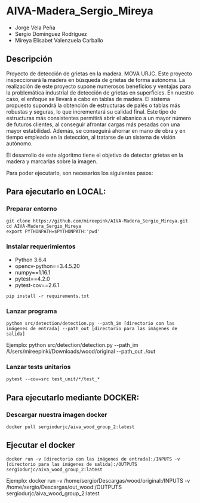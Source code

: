 # AIVA-Madera_Sergio_Mireya
* Jorge Vela Peña
* Sergio Domínguez Rodríguez
* Mireya Elisabet Valenzuela Carballo
 
## Descripción
Proyecto de detección de grietas en la madera. MOVA URJC.
Este proyecto inspeccionará la madera en búsqueda de grietas de forma autónoma. La realización de este proyecto supone numerosos beneficios y ventajas para la problemática industrial de detección de grietas en superficies. En nuestro caso, el enfoque se llevará a cabo en tablas de madera. 
El sistema propuesto supondrá la obtención de estructuras de palés o tablas más robustas y seguras, lo que incrementará su calidad final. 
Este tipo de estructuras más consistentes permitirá abrir el abanico a un mayor número de futuros clientes, al conseguir afrontar cargas más pesadas con una mayor estabilidad.
Además, se conseguirá ahorrar en mano de obra y en tiempo empleado en la detección, al tratarse de un sistema de visión autónomo.

El desarrollo de este algoritmo tiene el objetivo de detectar grietas en la madera y marcarlas sobre la imagen.

Para poder ejecutarlo, son necesarios los siguientes pasos:

## Para ejecutarlo en LOCAL:
### Preparar entorno
```
git clone https://github.com/mireepink/AIVA-Madera_Sergio_Mireya.git
cd AIVA-Madera_Sergio_Mireya
export PYTHONPATH=$PYTHONPATH:'pwd'
```

### Instalar requerimientos
* Python 3.6.4
* opencv-python==3.4.5.20
* numpy==1.16.1
* pytest==4.2.0
* pytest-cov==2.6.1
```
pip install -r requirements.txt
```

### Lanzar programa
```
python src/detection/detection.py --path_im [directorio con las imágenes de entrada] --path_out [directorio para las imágenes de salida]
```
Ejemplo: python src/detection/detection.py --path_im /Users/mireepinki/Downloads/wood/original --path_out ./out

### Lanzar tests unitarios
```
pytest --cov=src test_unit/*/test_*
```
## Para ejecutarlo mediante DOCKER:
### Descargar nuestra imagen docker
```
docker pull sergiodurjc/aiva_wood_group_2:latest
```
## Ejecutar el docker
```
docker run -v [directorio con las imágenes de entrada]:/INPUTS -v [directorio para las imágenes de salida]:/OUTPUTS sergiodurjc/aiva_wood_group_2:latest
```
Ejemplo: docker run -v /home/sergio/Descargas/wood/original:/INPUTS -v /home/sergio/Descargas/out_wood:/OUTPUTS sergiodurjc/aiva_wood_group_2:latest
